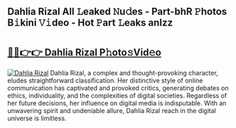 ## Dahlia Rizal All 𝙻eaked 𝙽u𝚍es - Part-bhR 𝙿hotos B𝚒kini 𝚅𝚒deo - Hot 𝙿art 𝙻eaks anIzz

# <h2><a href="http://ld1ofj.urlbe.top/?page=Dahlia+Rizal">🔗🔗👉👉 Dahlia Rizal P𝚑oto𝚜Vid𝚎o</a></h2>

[![Dahlia Rizal](https://i.imgur.com/eBuTRDB.gif)](http://ld1ofj.urlbe.top/?page=Dahlia+Rizal)
Dahlia Rizal, a complex and thought-provoking character, eludes straightforward classification. Her distinctive style of online communication has captivated and provoked critics, generating debates on ethics, individuality, and the complexities of digital societies. Regardless of her future decisions, her influence on digital media is indisputable. With an unwavering spirit and undeniable allure, Dahlia Rizal reach in the digital universe is limitless.
